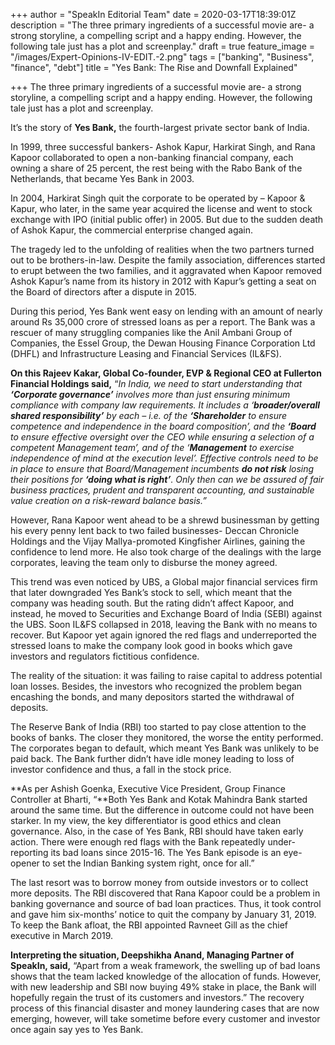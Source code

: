 +++
author = "SpeakIn Editorial Team"
date = 2020-03-17T18:39:01Z
description = "The three primary ingredients of a successful movie are- a strong storyline, a compelling script and a happy ending. However, the following tale just has a plot and screenplay."
draft = true
feature_image = "/images/Expert-Opinions-IV-EDIT.-2.png"
tags = ["banking", "Business", "finance", "debt"]
title = "Yes Bank: The Rise and Downfall Explained"

+++
The three primary ingredients of a successful movie are- a strong storyline, a compelling script and a happy ending. However, the following tale just has a plot and screenplay.

It’s the story of **Yes Bank,** the fourth-largest private sector bank of India.

In 1999, three successful bankers- Ashok Kapur, Harkirat Singh, and Rana Kapoor collaborated to open a non-banking financial company, each owning a share of 25 percent, the rest being with the Rabo Bank of the Netherlands, that became Yes Bank in 2003.

In 2004, Harkirat Singh quit the corporate to be operated by – Kapoor & Kapur, who later, in the same year acquired the license and went to stock exchange with IPO (initial public offer) in 2005. But due to the sudden death of Ashok Kapur, the commercial enterprise changed again.

The tragedy led to the unfolding of realities when the two partners turned out to be brothers-in-law. Despite the family association, differences started to erupt between the two families, and it aggravated when Kapoor removed Ashok Kapur’s name from its history in 2012 with Kapur’s getting a seat on the Board of directors after a dispute in 2015.

During this period, Yes Bank went easy on lending with an amount of nearly around Rs 35,000 crore of stressed loans as per a report. The Bank was a rescuer of many struggling companies like the Anil Ambani Group of Companies, the Essel Group, the Dewan Housing Finance Corporation Ltd (DHFL) and Infrastructure Leasing and Financial Services (IL&FS).

**On this Rajeev Kakar, Global Co-founder, EVP & Regional CEO at Fullerton Financial Holdings said,** “_In India, we need to start understanding that **‘Corporate governance’** involves more than just ensuring minimum compliance with company law requirements. It includes a ‘**broader/overall shared responsibility’** by each – i.e. of the **‘Shareholder** to ensure competence and independence in the board composition’, and the **‘Board** to ensure effective oversight over the CEO while ensuring a selection of a competent Management team’, and of the ‘**Management** to exercise independence of mind at the execution level’. Effective controls need to be in place to ensure that Board/Management incumbents **do not risk** losing their positions for **‘doing what is right’**. Only then can we be assured of fair business practices, prudent and transparent accounting, and sustainable value creation on a risk-reward balance basis.”_

However, Rana Kapoor went ahead to be a shrewd businessman by getting his every penny lent back to two failed businesses- Deccan Chronicle Holdings and the Vijay Mallya-promoted Kingfisher Airlines, gaining the confidence to lend more. He also took charge of the dealings with the large corporates, leaving the team only to disburse the money agreed.

This trend was even noticed by UBS, a Global major financial services firm that later downgraded Yes Bank’s stock to sell, which meant that the company was heading south. But the rating didn’t affect Kapoor, and instead, he moved to Securities and Exchange Board of India (SEBI) against the UBS. Soon IL&FS collapsed in 2018, leaving the Bank with no means to recover. But Kapoor yet again ignored the red flags and underreported the stressed loans to make the company look good in books which gave investors and regulators fictitious confidence.

The reality of the situation: it was failing to raise capital to address potential loan losses. Besides, the investors who recognized the problem began encashing the bonds, and many depositors started the withdrawal of deposits.

The Reserve Bank of India (RBI) too started to pay close attention to the books of banks. The closer they monitored, the worse the entity performed. The corporates began to default, which meant Yes Bank was unlikely to be paid back. The Bank further didn’t have idle money leading to loss of investor confidence and thus, a fall in the stock price.

**As per Ashish Goenka, Executive Vice President, Group Finance Controller at Bharti, “**Both Yes Bank and Kotak Mahindra Bank started around the same time. But the difference in outcome could not have been starker. In my view, the key differentiator is good ethics and clean governance. Also, in the case of Yes Bank, RBI should have taken early action. There were enough red flags with the Bank repeatedly under-reporting its bad loans since 2015-16. The Yes Bank episode is an eye-opener to set the Indian Banking system right, once for all.”

The last resort was to borrow money from outside investors or to collect more deposits. The RBI discovered that Rana Kapoor could be a problem in banking governance and source of bad loan practices. Thus, it took control and gave him six-months’ notice to quit the company by January 31, 2019. To keep the Bank afloat, the RBI appointed Ravneet Gill as the chief executive in March 2019.

**Interpreting the situation, Deepshikha Anand, Managing Partner of SpeakIn, said,** “Apart from a weak framework, the swelling up of bad loans shows that the team lacked knowledge of the allocation of funds. However, with new leadership and SBI now buying 49% stake in place, the Bank will hopefully regain the trust of its customers and investors.” The recovery process of this financial disaster and money laundering cases that are now emerging, however, will take sometime before every customer and investor once again say yes to Yes Bank.